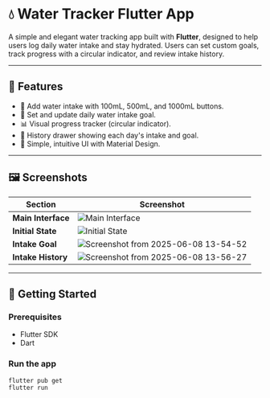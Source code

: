 # 💧 Water Tracker Flutter App

A simple and elegant water tracking app built with **Flutter**, designed to help users log daily water intake and stay hydrated. Users can set custom goals, track progress with a circular indicator, and review intake history.

---

## 📱 Features

- 🚰 Add water intake with 100mL, 500mL, and 1000mL buttons.
- 🎯 Set and update daily water intake goal.
- 📊 Visual progress tracker (circular indicator).
- 📖 History drawer showing each day's intake and goal.
- 🧠 Simple, intuitive UI with Material Design.

---

## 🖼️ Screenshots

| Section         | Screenshot |
|-----------------|------------|
| **Main Interface** | ![Main Interface](https://github.com/user-attachments/assets/49cc141b-9854-44e5-9ba9-aadd98b2dfa0) |
| **Initial State** | ![Initial State](https://github.com/user-attachments/assets/f670b26f-8564-4b6c-bf17-1c9ccd5bd473) |
| **Intake Goal** | ![Screenshot from 2025-06-08 13-54-52](https://github.com/user-attachments/assets/7963f6eb-22bf-4656-9d1b-ac491686d058) |
| **Intake History** | ![Screenshot from 2025-06-08 13-56-27](https://github.com/user-attachments/assets/527b89b8-3359-4e66-84b9-bafe0b7f1971) |


---

## 🚀 Getting Started

### Prerequisites
- Flutter SDK
- Dart

### Run the app
```bash
flutter pub get
flutter run
